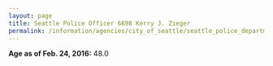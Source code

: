 ```yaml
---
layout: page
title: Seattle Police Officer 6698 Kerry J. Zieger
permalink: /information/agencies/city_of_seattle/seattle_police_department/copbook/6698/
---
```


**Age as of Feb. 24, 2016:** 48.0
